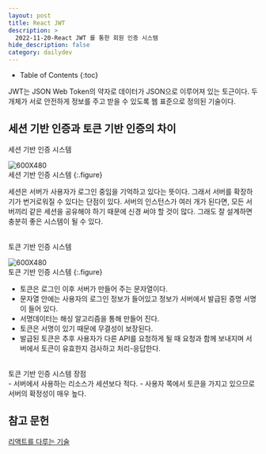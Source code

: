 ```yaml
---
layout: post
title: React JWT
description: >
  2022-11-20-React JWT 를 통한 회원 인증 시스템
hide_description: false
category: dailydev
---
```


- Table of Contents
{:toc}

JWT는 JSON Web Token의 약자로 데이터가 JSON으로 이루어져 있는 토근이다. 두 개체가 서로 안전하게 정보를 주고 받을 수 있도록 웹 표준으로 정의된 기술이다.


## 세션 기반 인증과 토큰 기반 인증의 차이

세션 기반 인증 시스템

![600X480](/assets/img/blog/684.jpg)
<br> 세션 기반 인증 시스템
{:.figure}

세션은 서버가 사용자가 로그인 중임을 기억하고 있다는 뜻이다. 
그래서 서버를 확장하기가 번거로워질 수 있다는 단점이 있다. 서버의 인스턴스가 여러 개가 된다면, 모든 서버끼리 같은 세션을 공유해야 하기 때문에 신경 써야 할 것이 많다. 그래도 잘 설계하면 충분히 좋은 시스템이 될 수 있다.<br><br>

토큰 기반 인증 시스템

![600X480](/assets/img/blog/685.jpg)
<br> 토큰 기반 인증 시스템
{:.figure}

- 토큰은 로그인 이후 서버가 만들어 주는 문자열이다. 
- 문자열 안에는 사용자의 로그인 정보가 들어있고 정보가 서버에서 발급된 증명 서명이 들어 있다.
- 서명데이터는 해싱 알고리즘을 통해 만들어 진다.
- 토큰은 서명이 있기 때문에 무결성이 보장된다.
- 발급된 토큰은 추후 사용자가 다른 API를 요청하게 될 때 요청과 함께 보내지며 서버에서 토큰이 유효한지 검사하고 처리-응답한다.

<br>
토큰 기반 인증 시스템 장점
<br>
- 서버에서 사용하는 리소스가 세션보다 적다.
- 사용자 쪽에서 토큰을 가지고 있으므로 서버의 확정성이 매우 높다.




## 참고 문헌

[리액트를 다루는 기술](http://www.kyobobook.co.kr/product/detailViewKor.laf?mallGb=KOR&ejkGb=KOR&linkClass=&barcode=9791160508796)